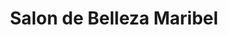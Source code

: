 ---
title: "Salon de Belleza Maribel"
url: /la-paz-el-alto/salon-de-belleza-maribel/
shop: Kosmetik
---